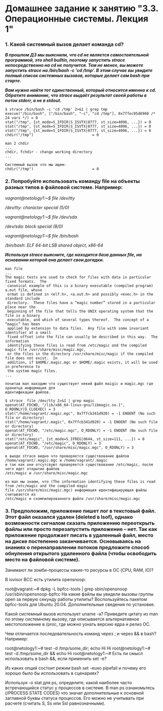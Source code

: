 # Домашнее задание к занятию "3.3. Операционные системы. Лекция 1"

### 1. Какой системный вызов делает команда cd?

***В прошлом ДЗ мы выяснили, что cd не является самостоятельной программой, это shell builtin, поэтому запустить strace непосредственно на cd не получится. Тем не менее, вы можете запустить strace на /bin/bash -c 'cd /tmp'. В этом случае вы увидите полный список системных вызовов, которые делает сам bash при старте.***

***Вам нужно найти тот единственный, который относится именно к cd. Обратите внимание, что strace выдаёт результат своей работы в поток stderr, а не в stdout.***

    $ strace /bin/bash -c 'cd /tmp' 2>&1 | grep tmp
    execve("/bin/bash", ["/bin/bash", "-c", "cd /tmp"], 0x7ffec95d6960 /* 24 vars */) = 0
    stat("/tmp", {st_mode=S_IFDIR|S_ISVTX|0777, st_size=4096, ...}) = 0
    stat("/tmp", {st_mode=S_IFDIR|S_ISVTX|0777, st_size=4096, ...}) = 0
    stat("/tmp", {st_mode=S_IFDIR|S_ISVTX|0777, st_size=4096, ...}) = 0
    chdir("/tmp")                           = 0

    man 2 chdir 
    ...
    chdir, fchdir - change working directory
    ...

    Системный вызов что мы ищем:
    chdir("/tmp")                           = 0
    


### 2. Попробуйте использовать команду file на объекты разных типов в файловой системе. Например:

*vagrant@netology1:~$ file /dev/tty*

*/dev/tty: character special (5/0)*

*vagrant@netology1:~$ file /dev/sda*

*/dev/sda: block special (8/0)*

*vagrant@netology1:~$ file /bin/bash*

*/bin/bash: ELF 64-bit LSB shared object, x86-64*

***Используя strace выясните, где находится база данных file, на основании которой она делает свои догадки.***

    man file
    ...
    The magic tests are used to check for files with data in particular fixed formats.  The 
     canonical example of this is a binary executable (compiled program) a.out file, whose 
     ormat is defined in <elf.h>, <a.out.h> and possibly <exec.h> in the standard include 
     directory.  These files have a “magic number” stored in a particular place near the 
     beginning of the file that tells the UNIX operating system that the file is a binary 
     executable, and which of several types thereof.  The concept of a “magic” has been 
     applied by extension to data files.  Any file with some invariant identifier at a small 
     fixed offset into the file can usually be described in this way.  The information 
     identifying these files is read from /etc/magic and the compiled magic file /usr/share/misc/magic.mgc, 
     or the files in the directory /usr/share/misc/magic if the compiled file does not exist.  In
     addition, if $HOME/.magic.mgc or $HOME/.magic exists, it will be used in preference to 
     the system magic files.
    ...
    
    почитав man находим что существует некий файл maigic и magic.mgc где хранитца информация для 
    идентификации файлов.

    $ strace  file /dev/tty 2>&1 | grep magic
    openat(AT_FDCWD, "/lib/x86_64-linux-gnu/libmagic.so.1", O_RDONLY|O_CLOEXEC) = 3
    stat("/home/vagrant/.magic.mgc", 0x7ffcb341d920) = -1 ENOENT (No such file or directory)
    stat("/home/vagrant/.magic", 0x7ffcb341d920) = -1 ENOENT (No such file or directory)
    openat(AT_FDCWD, "/etc/magic.mgc", O_RDONLY) = -1 ENOENT (No such file or directory)
    stat("/etc/magic", {st_mode=S_IFREG|0644, st_size=111, ...}) = 0
    openat(AT_FDCWD, "/etc/magic", O_RDONLY) = 3
    openat(AT_FDCWD, "/usr/share/misc/magic.mgc", O_RDONLY) = 3

    в выоде strace видно что проверяется существование файлов /home/vagrant/.magic.mgc и /home/vagrant/.magic
    и так как они отсутсвуют проверяется существование /etc/magic, после чего идет открытие файлов
    /etc/magic и /usr/share/misc/magic.mgc

    из man мы знаем, что (The information identifying these files is read from /etc/magic and the compiled magic
    file /usr/share/misc/magic.mgc) информация идентифицирующая файлы считывается из 
    /etc/magic и скомпилированного файла /usr/share/misc/magic.mgc 



### 3. Предположим, приложение пишет лог в текстовый файл. Этот файл оказался удален (deleted в lsof), однако возможности сигналом сказать приложению переоткрыть файлы или просто перезапустить приложение – нет. Так как приложение продолжает писать в удаленный файл, место на диске постепенно заканчивается. Основываясь на знаниях о перенаправлении потоков предложите способ обнуления открытого удаленного файла (чтобы освободить место на файловой системе).

Занимают ли зомби-процессы какие-то ресурсы в ОС (CPU, RAM, IO)?

В iovisor BCC есть утилита opensnoop:

root@vagrant:~# dpkg -L bpfcc-tools | grep sbin/opensnoop
/usr/sbin/opensnoop-bpfcc
На какие файлы вы увидели вызовы группы open за первую секунду работы утилиты? Воспользуйтесь пакетом bpfcc-tools для Ubuntu 20.04. Дополнительные сведения по установке.

Какой системный вызов использует uname -a? Приведите цитату из man по этому системному вызову, где описывается альтернативное местоположение в /proc, где можно узнать версию ядра и релиз ОС.

Чем отличается последовательность команд через ; и через && в bash? Например:

root@netology1:~# test -d /tmp/some_dir; echo Hi
Hi
root@netology1:~# test -d /tmp/some_dir && echo Hi
root@netology1:~#
Есть ли смысл использовать в bash &&, если применить set -e?

Из каких опций состоит режим bash set -euxo pipefail и почему его хорошо было бы использовать в сценариях?

Используя -o stat для ps, определите, какой наиболее часто встречающийся статус у процессов в системе. В man ps ознакомьтесь (/PROCESS STATE CODES) что значат дополнительные к основной заглавной буквы статуса процессов. Его можно не учитывать при расчете (считать S, Ss или Ssl равнозначными).